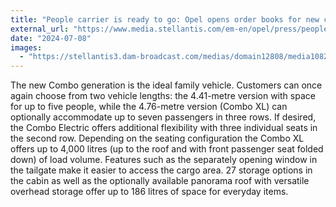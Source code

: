 ```yaml
---
title: "People carrier is ready to go: Opel opens order books for new combo electric"
external_url: "https://www.media.stellantis.com/em-en/opel/press/people-carrier-is-ready-to-go-opel-opens-order-books-for-new-combo-electric"
date: "2024-07-08"
images:
  - "https://stellantis3.dam-broadcast.com/medias/domain12808/media108298/2489506-sg1o6i5vgb-xlarge.jpg"
---
```


The new Combo generation is the ideal family vehicle. Customers can once again choose from two vehicle lengths: the 4.41-metre version with space for up to five people, while the 4.76-metre version (Combo XL) can optionally accommodate up to seven passengers in three rows. If desired, the Combo Electric offers additional flexibility with three individual seats in the second row. Depending on the seating configuration the Combo XL offers up to 4,000 litres (up to the roof and with front passenger seat folded down) of load volume. Features such as the separately opening window in the tailgate make it easier to access the cargo area. 27 storage options in the cabin as well as the optionally available panorama roof with versatile overhead storage offer up to 186 litres of space for everyday items.